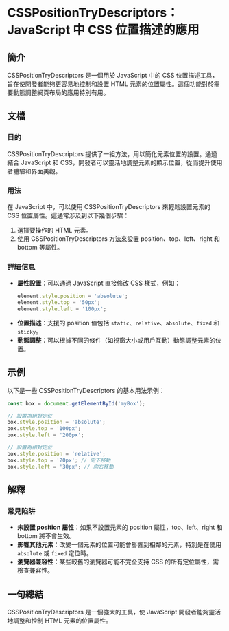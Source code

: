<!--
Meta Description: # CSSPositionTryDescriptors：JavaScript 中 CSS 位置描述的應用 ## 簡介 CSSPositionTryDescriptors 是一個用於 JavaScript 中的 CSS 位置描述工具，旨在使開發者能夠更容易地控制和設置 HTML 元素的位置屬性。這個功...
Meta Keywords: style, javascript, csspositiontrydescriptors, position, box
-->

# CSSPositionTryDescriptors：JavaScript 中 CSS 位置描述的應用

## 簡介
CSSPositionTryDescriptors 是一個用於 JavaScript 中的 CSS 位置描述工具，旨在使開發者能夠更容易地控制和設置 HTML 元素的位置屬性。這個功能對於需要動態調整網頁布局的應用特別有用。

## 文檔
### 目的
CSSPositionTryDescriptors 提供了一組方法，用以簡化元素位置的設置。通過結合 JavaScript 和 CSS，開發者可以靈活地調整元素的顯示位置，從而提升使用者體驗和界面美觀。

### 用法
在 JavaScript 中，可以使用 CSSPositionTryDescriptors 來輕鬆設置元素的 CSS 位置屬性。這通常涉及到以下幾個步驟：

1. 選擇要操作的 HTML 元素。
2. 使用 CSSPositionTryDescriptors 方法來設置 position、top、left、right 和 bottom 等屬性。

### 詳細信息
- **屬性設置**：可以通過 JavaScript 直接修改 CSS 樣式，例如：
  ```javascript
  element.style.position = 'absolute';
  element.style.top = '50px';
  element.style.left = '100px';
  ```
- **位置描述**：支援的 position 值包括 `static`、`relative`、`absolute`、`fixed` 和 `sticky`。
- **動態調整**：可以根據不同的條件（如視窗大小或用戶互動）動態調整元素的位置。

## 示例
以下是一些 CSSPositionTryDescriptors 的基本用法示例：

```javascript
const box = document.getElementById('myBox');

// 設置為絕對定位
box.style.position = 'absolute';
box.style.top = '100px';
box.style.left = '200px';

// 設置為相對定位
box.style.position = 'relative';
box.style.top = '20px'; // 向下移動
box.style.left = '30px'; // 向右移動
```

## 解釋
### 常見陷阱
- **未設置 position 屬性**：如果不設置元素的 position 屬性，top、left、right 和 bottom 將不會生效。
- **影響其他元素**：改變一個元素的位置可能會影響到相鄰的元素，特別是在使用 `absolute` 或 `fixed` 定位時。
- **瀏覽器兼容性**：某些較舊的瀏覽器可能不完全支持 CSS 的所有定位屬性，需檢查兼容性。

## 一句總結
CSSPositionTryDescriptors 是一個強大的工具，使 JavaScript 開發者能夠靈活地調整和控制 HTML 元素的位置屬性。